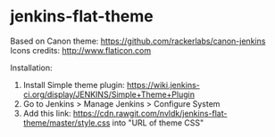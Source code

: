 # jenkins-flat-theme

Based on Canon theme: https://github.com/rackerlabs/canon-jenkins  
Icons credits: http://www.flaticon.com  

Installation:  
1. Install Simple theme plugin: https://wiki.jenkins-ci.org/display/JENKINS/Simple+Theme+Plugin  
2. Go to Jenkins > Manage Jenkins > Configure System  
3. Add this link: https://cdn.rawgit.com/nvldk/jenkins-flat-theme/master/style.css into "URL of theme CSS"  

